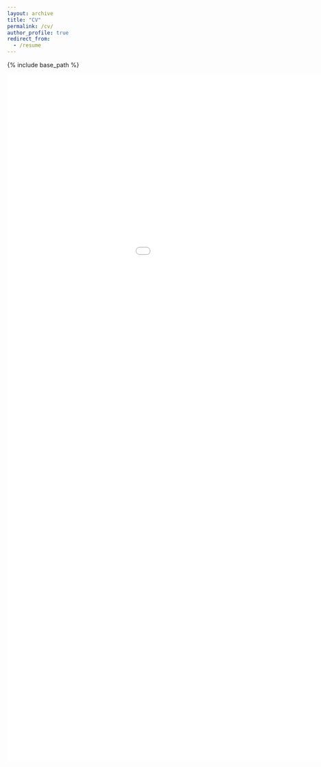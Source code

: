 ```yaml
---
layout: archive
title: "CV"
permalink: /cv/
author_profile: true
redirect_from:
  - /resume
---
```


{% include base_path %}

<embed src="{{ site.baseurl }}/files/PhD_Application_CV_Jiyuan_Zhou.pdf" width="1200" height="1600" type='application/pdf'>
